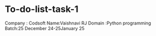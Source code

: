 # To-do-list-task-1
Company : Codsoft
Name:Vaishnavi RJ
Domain :Python programming
Batch:25 December 24-25January 25
